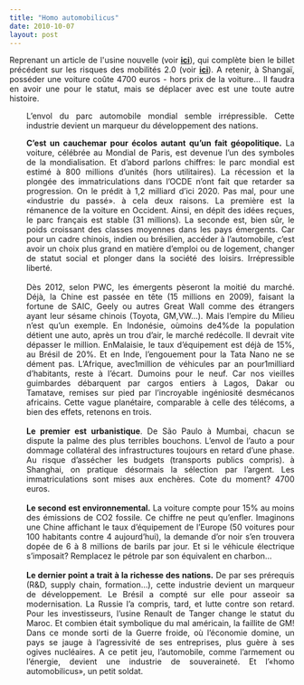 ```yaml
---
title: "Homo automobilicus"
date: 2010-10-07
layout: post
---
```


<p style="text-align: justify">Reprenant un article de l'usine nouvelle (voir <strong><a href="http://www.usinenouvelle.com/article/homo-automobilicus.N139281" target="_blank">ici</a></strong>), qui complète bien le billet précédent sur les risques des mobilités 2.0 (voir <strong><a href="/2010/10/la-mobilite-20-est-accessible-quels-sont-les-risques-sera-t-elle-meilleure-pour-tous.html" target="_blank">ici</a></strong>). A retenir, à Shangaï, posséder une voiture coûte 4700 euros - hors prix de la voiture... Il faudra en avoir une pour le statut, mais se déplacer avec est une toute autre histoire.</p> <p style="text-align: justify;padding-left: 30px">L’envol du parc automobile mondial semble irrépressible. Cette industrie devient un marqueur du développement des nations. </p>  <!--more-->   <p style="text-align: justify;padding-left: 30px"><strong>C’est un cauchemar pour écolos autant qu’un fait géopolitique.</strong> La voiture, célébrée au Mondial de Paris, est devenue l’un des symboles de la mondialisation. Et d’abord parlons chiffres: le parc mondial est estimé à 800 millions d’unités (hors utilitaires). La récession et la plongée des immatriculations dans l’OCDE n’ont fait que retarder sa progression. On le prédit à 1,2 milliard d’ici 2020. Pas mal, pour une «industrie du passé». à cela deux raisons. La première est la rémanence de la voiture en Occident. Ainsi, en dépit des idées reçues, le parc français est stable (31 millions). La seconde est, bien sûr, le poids croissant des classes moyennes dans les pays émergents. Car pour un cadre chinois, indien ou brésilien, accéder à l’automobile, c’est avoir un choix plus grand en matière d’emploi ou de logement, changer de statut social et plonger dans la société des loisirs. Irrépressible liberté.<br /><br />Dès 2012, selon PWC, les émergents pèseront la moitié du marché. Déjà, la Chine est passée en tête (15 millions en 2009), faisant la fortune de SAIC, Geely ou autres Great Wall comme des étrangers ayant leur sésame chinois (Toyota, GM,VW...). Mais l’empire du Milieu n’est qu’un exemple. En Indonésie, oùmoins de4%de la population détient une auto, après un trou d’air, le marché redécolle. Il devrait vite dépasser le million. EnMalaisie, le taux d’équipement est déjà de 15%, au Brésil de 20%. Et en Inde, l’engouement pour la Tata Nano ne se dément pas. L’Afrique, avec1million de véhicules par an pour1milliard d’habitants, reste à l’écart. Dumoins pour le neuf. Car nos vieilles guimbardes débarquent par cargos entiers à Lagos, Dakar ou Tamatave, remises sur pied par l’incroyable ingéniosité desmécanos africains. Cette vague planétaire, comparable à celle des télécoms, a bien des effets, retenons en trois.<br /><br /><strong>Le premier est urbanistique</strong>. De São Paulo à Mumbai, chacun se dispute la palme des plus terribles bouchons. L’envol de l’auto a pour dommage collatéral des infrastructures toujours en retard d’une phase. Au risque d’assécher les budgets (transports publics compris). à Shanghai, on pratique désormais la sélection par l’argent. Les immatriculations sont mises aux enchères. Cote du moment? 4700 euros. <br /><br /><strong>Le second est environnemental.</strong> La voiture compte pour 15% au moins des émissions de CO2 fossile. Ce chiffre ne peut qu’enfler. Imaginons une Chine affichant le taux d’équipement de l’Europe (50 voitures pour 100 habitants contre 4 aujourd’hui), la demande d’or noir s’en trouvera dopée de 6 à 8 millions de barils par jour. Et si le véhicule électrique s’imposait? Remplacez le pétrole par son équivalent en charbon...<br /><br /><strong>Le dernier point a trait à la richesse des nations.</strong> De par ses prérequis (R&D, supply chain, formation…), cette industrie devient un marqueur de développement. Le Brésil a compté sur elle pour asseoir sa modernisation. La Russie l’a compris, tard, et lutte contre son retard. Pour les investisseurs, l’usine Renault de Tanger change le statut du Maroc. Et combien était symbolique du mal américain, la faillite de GM! Dans ce monde sorti de la Guerre froide, où l’économie domine, un pays se jauge à l’agressivité de ses entreprises, plus guère à ses ogives nucléaires. A ce petit jeu, l’automobile, comme l’armement ou l’énergie, devient une industrie de souveraineté. Et l’«homo automobilicus», un petit soldat.</p>
